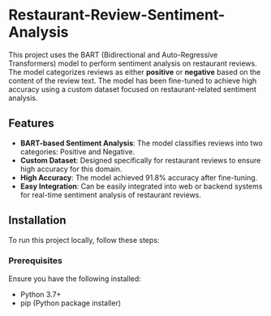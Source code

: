 # Restaurant-Review-Sentiment-Analysis

This project uses the BART (Bidirectional and Auto-Regressive Transformers) model to perform sentiment analysis on restaurant reviews. The model categorizes reviews as either **positive** or **negative** based on the content of the review text. The model has been fine-tuned to achieve high accuracy using a custom dataset focused on restaurant-related sentiment analysis.

## Features

- **BART-based Sentiment Analysis**: The model classifies reviews into two categories: Positive and Negative.
- **Custom Dataset**: Designed specifically for restaurant reviews to ensure high accuracy for this domain.
- **High Accuracy**: The model achieved 91.8% accuracy after fine-tuning.
- **Easy Integration**: Can be easily integrated into web or backend systems for real-time sentiment analysis of restaurant reviews.

## Installation

To run this project locally, follow these steps:

### Prerequisites

Ensure you have the following installed:

- Python 3.7+
- pip (Python package installer)
